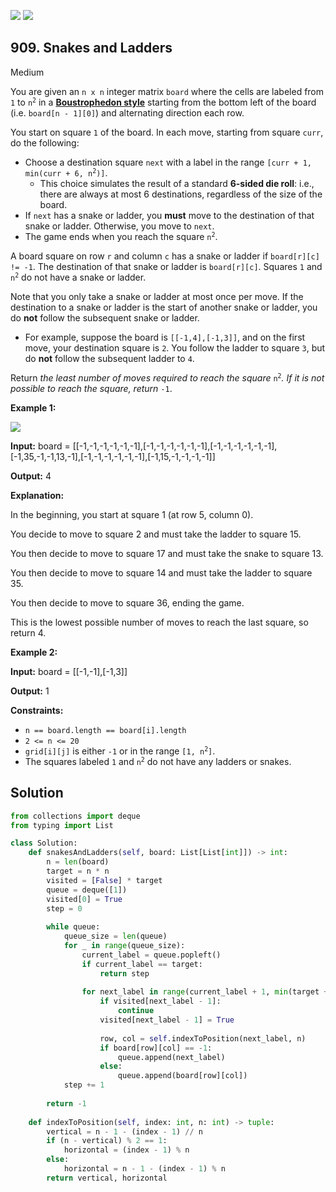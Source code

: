 [![](https://img.shields.io/github/stars/LeetCode-Top-Interview-150/LeetCode-Top-Interview-150?label=Stars&style=flat-square)](https://github.com/LeetCode-Top-Interview-150/LeetCode-Top-Interview-150)
[![](https://img.shields.io/github/forks/LeetCode-Top-Interview-150/LeetCode-Top-Interview-150?label=Fork%20me%20on%20GitHub%20&style=flat-square)](https://github.com/LeetCode-Top-Interview-150/LeetCode-Top-Interview-150/fork)

## 909\. Snakes and Ladders

Medium

You are given an `n x n` integer matrix `board` where the cells are labeled from `1` to <code>n<sup>2</sup></code> in a [**Boustrophedon style**](https://en.wikipedia.org/wiki/Boustrophedon) starting from the bottom left of the board (i.e. `board[n - 1][0]`) and alternating direction each row.

You start on square `1` of the board. In each move, starting from square `curr`, do the following:

*   Choose a destination square `next` with a label in the range <code>[curr + 1, min(curr + 6, n<sup>2</sup>)]</code>.
    *   This choice simulates the result of a standard **6-sided die roll**: i.e., there are always at most 6 destinations, regardless of the size of the board.
*   If `next` has a snake or ladder, you **must** move to the destination of that snake or ladder. Otherwise, you move to `next`.
*   The game ends when you reach the square <code>n<sup>2</sup></code>.

A board square on row `r` and column `c` has a snake or ladder if `board[r][c] != -1`. The destination of that snake or ladder is `board[r][c]`. Squares `1` and <code>n<sup>2</sup></code> do not have a snake or ladder.

Note that you only take a snake or ladder at most once per move. If the destination to a snake or ladder is the start of another snake or ladder, you do **not** follow the subsequent snake or ladder.

*   For example, suppose the board is `[[-1,4],[-1,3]]`, and on the first move, your destination square is `2`. You follow the ladder to square `3`, but do **not** follow the subsequent ladder to `4`.

Return _the least number of moves required to reach the square_ <code>n<sup>2</sup></code>_. If it is not possible to reach the square, return_ `-1`.

**Example 1:**

![](https://assets.leetcode.com/uploads/2018/09/23/snakes.png)

**Input:** board = \[\[-1,-1,-1,-1,-1,-1],[-1,-1,-1,-1,-1,-1],[-1,-1,-1,-1,-1,-1],[-1,35,-1,-1,13,-1],[-1,-1,-1,-1,-1,-1],[-1,15,-1,-1,-1,-1]]

**Output:** 4

**Explanation:** 

In the beginning, you start at square 1 (at row 5, column 0). 

You decide to move to square 2 and must take the ladder to square 15. 

You then decide to move to square 17 and must take the snake to square 13. 

You then decide to move to square 14 and must take the ladder to square 35. 

You then decide to move to square 36, ending the game. 

This is the lowest possible number of moves to reach the last square, so return 4.

**Example 2:**

**Input:** board = \[\[-1,-1],[-1,3]]

**Output:** 1

**Constraints:**

*   `n == board.length == board[i].length`
*   `2 <= n <= 20`
*   `grid[i][j]` is either `-1` or in the range <code>[1, n<sup>2</sup>]</code>.
*   The squares labeled `1` and <code>n<sup>2</sup></code> do not have any ladders or snakes.

## Solution

```python
from collections import deque
from typing import List

class Solution:
    def snakesAndLadders(self, board: List[List[int]]) -> int:
        n = len(board)
        target = n * n
        visited = [False] * target
        queue = deque([1])
        visited[0] = True
        step = 0
        
        while queue:
            queue_size = len(queue)
            for _ in range(queue_size):
                current_label = queue.popleft()
                if current_label == target:
                    return step
                
                for next_label in range(current_label + 1, min(target + 1, current_label + 7)):
                    if visited[next_label - 1]:
                        continue
                    visited[next_label - 1] = True
                    
                    row, col = self.indexToPosition(next_label, n)
                    if board[row][col] == -1:
                        queue.append(next_label)
                    else:
                        queue.append(board[row][col])
            step += 1
        
        return -1
    
    def indexToPosition(self, index: int, n: int) -> tuple:
        vertical = n - 1 - (index - 1) // n
        if (n - vertical) % 2 == 1:
            horizontal = (index - 1) % n
        else:
            horizontal = n - 1 - (index - 1) % n
        return vertical, horizontal
```